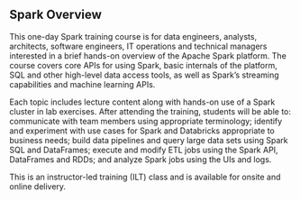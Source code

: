 ## Spark Overview

This one-day Spark training course is for data engineers, analysts, architects, software engineers, IT operations and technical managers interested in a brief hands-on overview of the Apache Spark platform. The course covers core APIs for using Spark, basic internals of the platform, SQL and other high-level data access tools, as well as Spark’s streaming capabilities and machine learning APIs.

Each topic includes lecture content along with hands-on use of a Spark cluster in lab exercises. After attending the training, students will be able to: communicate with team members using appropriate terminology; identify and experiment with use cases for Spark and Databricks appropriate to business needs; build data pipelines and query large data sets using Spark SQL and DataFrames; execute and modify ETL jobs using the Spark API, DataFrames and RDDs; and analyze Spark jobs using the UIs and logs.

This is an instructor-led training (ILT) class and is available for onsite and online delivery.
